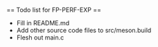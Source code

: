 == Todo list for FP-PERF-EXP ==

* Fill in README.md
* Add other source code files to src/meson.build
* Flesh out main.c
